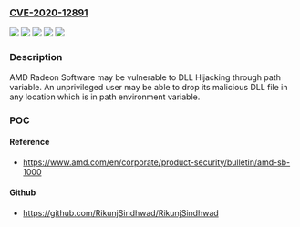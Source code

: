 ### [CVE-2020-12891](https://cve.mitre.org/cgi-bin/cvename.cgi?name=CVE-2020-12891)
![](https://img.shields.io/static/v1?label=Product&message=Radeon%20Pro%20Software%20for%20Enterprise&color=blue)
![](https://img.shields.io/static/v1?label=Product&message=Radeon%20Software&color=blue)
![](https://img.shields.io/static/v1?label=Version&message=Enterprise%20Driver%20&color=brightgreen)
![](https://img.shields.io/static/v1?label=Version&message=Radeon%20Driver%20&color=brightgreen)
![](https://img.shields.io/static/v1?label=Vulnerability&message=TBD&color=brightgreen)

### Description

AMD Radeon Software may be vulnerable to DLL Hijacking through path variable. An unprivileged user may be able to drop its malicious DLL file in any location which is in path environment variable.

### POC

#### Reference
- https://www.amd.com/en/corporate/product-security/bulletin/amd-sb-1000

#### Github
- https://github.com/RikunjSindhwad/RikunjSindhwad

